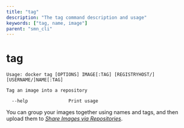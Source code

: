 ```yaml
---
title: "tag"
description: "The tag command description and usage"
keywords: ["tag, name, image"]
parent: "smn_cli"
---
```


# tag

    Usage: docker tag [OPTIONS] IMAGE[:TAG] [REGISTRYHOST/][USERNAME/]NAME[:TAG]

    Tag an image into a repository

      --help               Print usage

You can group your images together using names and tags, and then upload them
to [*Share Images via Repositories*](../../userguide/containers/dockerrepos.md#contributing-to-docker-hub).
